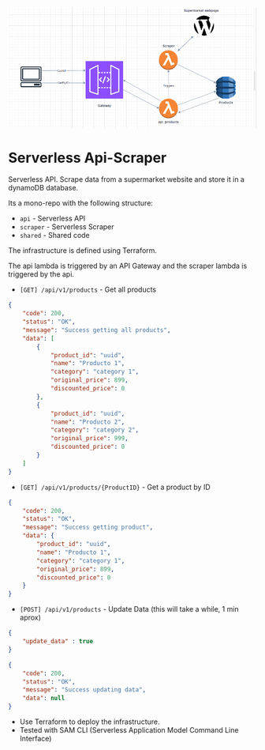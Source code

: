 ![infra](infra_p02.png)

# Serverless Api-Scraper

Serverless API. Scrape data from a supermarket website and store it in a dynamoDB database.

Its a mono-repo with the following structure:

- `api` - Serverless API
- `scraper` - Serverless Scraper
- `shared` - Shared code

The infrastructure is defined using Terraform.

The api lambda is triggered by an API Gateway and the scraper lambda is triggered by the api.

- `[GET] /api/v1/products` - Get all products

```json
{
    "code": 200,
    "status": "OK",
    "message": "Success getting all products",
    "data": [
        {
            "product_id": "uuid",
            "name": "Producto 1",
            "category": "category 1",
            "original_price": 899,
            "discounted_price": 0
        },
        {
            "product_id": "uuid",
            "name": "Producto 2",
            "category": "category 2",
            "original_price": 999,
            "discounted_price": 0
        }
    ]
}
```

- `[GET] /api/v1/products/{ProductID}` - Get a product by ID

```json
{
    "code": 200,
    "status": "OK",
    "message": "Success getting product",
    "data": {
        "product_id": "uuid",
        "name": "Producto 1",
        "category": "category 1",
        "original_price": 899,
        "discounted_price": 0
    }
}
```

- `[POST] /api/v1/products` - Update Data (this will take a while, 1 min aprox)

```json
{
    "update_data" : true
}
```

```json
{
    "code": 200,
    "status": "OK",
    "message": "Success updating data",
    "data": null
}
```

- Use Terraform to deploy the infrastructure.
- Tested with SAM CLI (Serverless Application Model Command Line Interface)